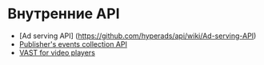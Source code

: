 # Внутренние API

* [Ad serving API] (https://github.com/hyperads/api/wiki/Ad-serving-API)
* [Publisher's events collection API](https://github.com/hyperads/api/wiki/Publisher-events-API)
* [VAST for video players](https://github.com/hyperads/api/wiki/VAST-player-API)
